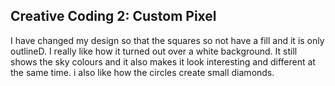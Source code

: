 ## Creative Coding 2: Custom Pixel

I have changed my design so that the squares so not have a fill and it is only outlineD. I really like how it turned out over a white background. It still shows the sky colours and it also makes it look interesting and different at the same time. i also like how the circles create small diamonds. 